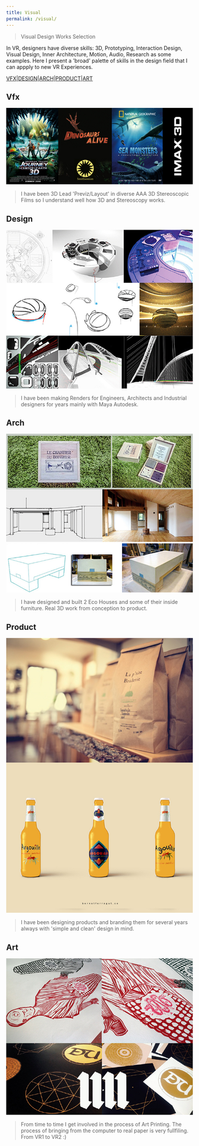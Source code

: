 ```yaml
---
title: Visual
permalink: /visual/
---
```


>Visual Design Works Selection

In VR, designers have diverse skills: 3D, Prototyping, Interaction Design, Visual Design, Inner Architecture, Motion, Audio, Research as some examples. Here I present a 'broad' palette of skills in the design field that I can appply to new VR Experiences. 

[VFX](#vfx)|[DESIGN](#design)|[ARCH](#arch)|[PRODUCT](#product)|[ART](#art)

## Vfx

![IMAGE](/images/VFX1.jpg)

> I have been 3D Lead 'Previz/Layout' in diverse AAA 3D Stereoscopic Films so I understand well how 3D and Stereoscopy works.

## Design

![IMAGE](/images/DESIGN1.jpg)

> I have been making Renders for Engineers, Architects and Industrial designers for years mainly with Maya Autodesk.

## Arch

![IMAGE](/images/ARCH1.jpg)

> I have designed and built 2 Eco Houses and some of their inside furniture. Real 3D work from conception to product.

## Product

![PRODUCT](/images/PRODUCT1.jpg)

> I have been designing products and branding them for several years always with 'simple and clean' design in mind.

## Art

![IMAGE](/images/ART1.jpg)

> From time to time I get involved in the process of Art Printing. 
> The process of bringing from the computer to real paper is very fullfiling. From VR1 to VR2 :)












